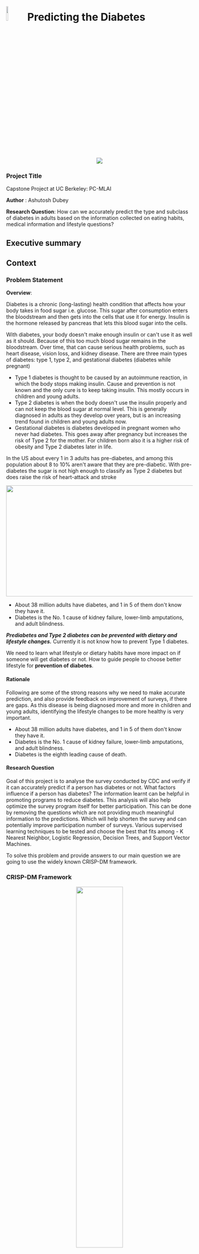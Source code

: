 # <img src = images/diab-small.png width="10%"/> Predicting the Diabetes 

<center>
    <img src = images/diabetes-3.png />
</center>

### Project Title

Capstone Project at UC Berkeley: PC-MLAI

**Author** : Ashutosh Dubey

**Research Question**: How can we accurately predict the type and subclass of diabetes in adults based on the information collected on eating habits, medical information and lifestyle questions?

## Executive summary


## Context

### Problem Statement

**Overview**: 

Diabetes is a chronic (long-lasting) health condition that affects how your body takes in food sugar i.e. glucose. This sugar after consumption enters the bloodstream and then gets into the cells that use it for energy. Insulin is the hormone released by pancreas that lets this blood sugar into the cells.

With diabetes, your body doesn't make enough insulin or can't use it as well as it should. Because of this too much blood sugar remains in the bloodstream. Over time, that can cause serious health problems, such as heart disease, vision loss, and kidney disease. There are three main types of diabetes: type 1, type 2, and gestational diabetes (diabetes while pregnant)
- Type 1 diabetes is thought to be caused by an autoimmune reaction, in which the body stops making insulin. Cause and prevention is not known and the only cure is to keep taking insulin. This mostly occurs in children and young adults.
- Type 2 diabetes is when the body doesn't use the insulin properly and can not keep the blood sugar at normal level. This is generally diagnosed in adults as they develop over years, but is an increasing trend found in children and young adults now.
- Gestational diabetes is diabetes developed in pregnant women who never had diabetes. This goes away after pregnancy but increases the risk of Type 2 for the mother. For children born also it is a higher risk of obesity and Type 2 diabetes later in life.

In the US about every 1 in 3 adults has pre-diabetes, and among this population about 8 to 10% aren't aware that they are pre-diabetic. With pre-diabetes the sugar is not high enough to classify as Type 2 diabetes but does raise the risk of heart-attack and stroke

<center>
    <img src = images/DiabetesInTheUS_Thumbnail.jpg width="1500px" height="300px"/>
</center>

- About 38 million adults have diabetes, and 1 in 5 of them don't know they have it.
- Diabetes is the No. 1 cause of kidney failure, lower-limb amputations, and adult blindness.

***Prediabetes and Type 2 diabetes can be prevented with dietary and lifestyle changes.*** Currently it is not know how to prevent Type 1 diabetes.

We need to learn what lifestyle or dietary habits have more impact on if someone will get diabetes or not. How to guide people to choose better lifestyle for **prevention of diabetes**.

#### Rationale
Following are some of the strong reasons why we need to make accurate prediction, and also provide feedback on improvement of surveys, if there are gaps. As this disease is being diagnosed more and more in children and young adults, identifying the lifestyle changes to be more healthy is very important.

- About 38 million adults have diabetes, and 1 in 5 of them don't know they have it.
- Diabetes is the No. 1 cause of kidney failure, lower-limb amputations, and adult blindness.
- Diabetes is the eighth leading cause of death.


#### Research Question

Goal of this project is to analyse the survey conducted by CDC and verify if it can accurately predict if a person has diabetes or not. What factors influence if a person has diabetes? The information learnt can be helpful in promoting programs to reduce diabetes. This analysis will also help optimize the survey program itself for better participation. This can be done by removing the questions which are not providing much meaningful information to the predictions. Which will help shorten the survey and can potentially improve participation number of surveys. Various supervised learning techniques to be tested and choose the best that fits among - K Nearest Neighbor, Logistic Regression, Decision Trees, and Support Vector Machines.

To solve this problem and provide answers to our main question we are going to use the widely known CRISP-DM framework.

### CRISP-DM Framework
<center>
    <img src = images/crisp.png style="border-radius: 8px; width: 50%;"/>
</center>

The CRISP-DM framework i.e. Cross-Industry Standard Process for Data Mining, is widely user framework for structuring data science and ML . It helps by providing the a systematic approach for solving data driven problems. More details can be found h a brief overview of CRISP-DM [here](https://mo-pcco.s3.us-east-1.amazonaws.com/BH-PCMLAI/module_11/readings_starter.zip). 



#### Data Sources

The dataset is from [Kaggle - Diabetes Health Indicators Dataset](https://www.kaggle.com/datasets/alexteboul/diabetes-health-indicators-dataset?select=diabetes_012_health_indicators_BRFSS2015.csv). This dataset contains healthcare statistics and lifestyle survey information about people in general along with their diagnosis of diabetes(the original dataset is from [CDC](https://www.cdc.gov/brfss/annual_data/annual_2015.html))


What data will you use to answer you question?

#### Methodology
What methods are you using to answer the question?

We will use the True Positive Rate (TPR), False Positive Rate (FPR), and the Area Under the ROC Curve (AUC-ROC) to evaluate the validity of each model. The TPR and FPR will be derived from the confusion matrix of our classifiers.

SSince we expect the dataset to be imbalanced, these metrics will be more informative than accuracy. In our case, the number of people who actually have diabetes is expected to be much smaller in comparison to those who do not have disease. Relying on accuracy will result in higher score of the model but may still perform poorly in predicting the disease.

The ROC curve plots TPR (y-axis) vs. FPR (x-axis), providing a visual representation of the classifier’s performance. AUC (Area Under the Curve) is a robust metric for evaluating binary classification problems, as it quantifies the model’s ability to distinguish between classes.

#### Results

### Summary
This analysis for done in two phases. In first phase all the features which were recorded as part of survey were included. In second phase of the analysis many attribute which were irrelevant were removed.
After dropping the certain features I was able to train the set on the complete data set. But overall scores were not much different.

**Logistic Regression:**
The logistic regression offres a best AUC score of 94.8%. Accuracy is much lower when compared to decision tree. Training time was more than double of DT. 

**KNN:**
The KNN algorithm took the longest to train. The accuracy was 84% and AUC also around 94.1% which is lowest comapred to DT and LR. C

**SVM:**
The SVM had to be performed on a subset of 10,000 datapoint and required extremely long fit time. For a subset of 10% of the data the gridsearch and fit time long time. For the impracticality of such a model in real time and lack of meaningful result, model is not optimal.

**Decision Tree:**
The decision tree offered a very similar AUC compared to the logistic regression close to 94.4%. Accuracy is also very close to LR and similar F1 score. Overall it took the least time with the highest AUC score.

**Choice of the Model:**
- Logistic Regression with AUC of 94.8% and best F1 at 0.83.
- Training time is manageable more than the Dtree but better when compared to KNN or SVM.

**Future:**
These models an be further explored with different feature selections.

- Exploring further parameters for the top two models (logistic regression and decision trees). Particularly logistic regression because of manageable time to train with highest score.

### Scores
<center>
<table>
<tr>
   <td>  All Features </td>
   <td> Selective Features </td>
</tr>
<tr>
   <td>  <img src = images/all_feature_score.png style="width: 100%;"/> </td>
   <td> <img src = images/less_feature_score.png style="width: 100%;"/> </td>
</tr>
</table>
</center>


#### Next steps

There is an opportunity to further optimise the model identified. Given the problem statement we are trying to address we should further optimise the features and also try other models e.g. Neural networks to get more accurate prediction and scores.
I would also like to extend this project to do more research focused on children and young adults. This segment of diabetes patients are most vulnerable but can be handled easily with lifestyle changes. Also, designing surveys which can capture the parameters which affect children more.

#### Outline of project

data/diabetes_012_health_indicators_BRFSS2015.csv: Contains dataset used in the analysis.
deployment/: Contains models ready for deployment or to be used in apps.
notebooks/predicting-diabetes-all-features.ipynb: Jupyter notebook with code for data analysis and modeling.
notebooks/predicting-diabetes-important-features.ipynb: Jupyter notebook with code for data analysis and modeling with reduce feature set.
README.md: Summary of findings and link to notebook

- [Notebook with all features](./notebook/predicting-diabetes-all-features.ipynb)
- [Notebook with selective features](./notebook/predicting-diabetes-important-features.ipynb)

